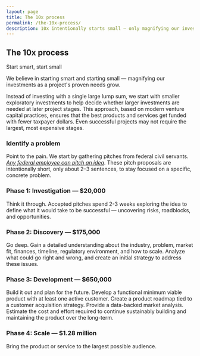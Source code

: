 ```yaml
---
layout: page
title: The 10x process
permalink: /the-10x-process/
description: 10x intentionally starts small — only magnifying our investment as an idea develops, step-by-step, into a sustainable project.
---
```


<h2 class="margin-bottom-0 border-top-g05 padding-top-g2 margin-top-g5" id="the-process">The 10x process</h2>
<p class="font-sans-f9 tablet-plus:font-sans-f11 font-weight-300 margin-top-2px margin-bottom-g3 tablet-plus:margin-bottom-0 line-height-heading">Start smart, start small</p>

We believe in starting smart and starting small — magnifying our investments as a project's proven needs grow.

Instead of investing with a single large lump sum, we start with smaller exploratory investments to help decide whether larger investments are needed at later project stages. This approach, based on modern venture capital practices, ensures that the best products and services get funded with fewer taxpayer dollars. Even successful projects may not require the largest, most expensive stages.

<h3 id="stage-1-identify">Identify a problem</h3>
<p>Point to the pain. We start by gathering pitches from federal civil servants. <em><a href="#who-can-pitch">Any federal employee can pitch an idea</a></em>. These pitch proposals are intentionally short, only about 2–3 sentences, to stay focused on a specific, concrete problem.</p>

<h3 id="stage-2-investigation-20k">Phase 1: Investigation — $20,000</h3>
<p>Think it through. Accepted pitches spend 2-3 weeks exploring the idea to define what it would take to be successful — uncovering risks, roadblocks, and opportunities.</p>

<h3 id="stage-3-discovery-175k">Phase 2: Discovery — $175,000</h3>
<p>Go deep. Gain a detailed understanding about the industry, problem, market fit, finances, timeline, regulatory environment, and how to scale. Analyze what could go right and wrong, and create an initial strategy to address these issues.</p>

<h3 id="stage-4-development-650k">Phase 3: Development — $650,000</h3>
<p>Build it out and plan for the future. Develop a functional minimum viable product with at least one active customer. Create a product roadmap tied to a customer acquisition strategy. Provide a data-backed market analysis. Estimate the cost and effort required to continue sustainably building and maintaining the product over the long-term.</p>

<h3 id="stage-5-scale-1-25m">Phase 4: Scale — $1.28 million</h3>
<p>Bring the product or service to the largest possible audience.</p>
